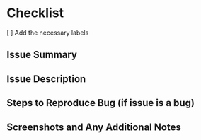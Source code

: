 # Checklist
[ ] Add the necessary labels

## Issue Summary

## Issue Description

## Steps to Reproduce Bug (if issue is a bug)

## Screenshots and Any Additional Notes
